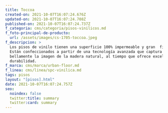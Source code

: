 ```yaml
---
title: Toccoa
created-on: 2021-10-07T16:07:24.676Z
updated-on: 2021-10-07T16:07:24.708Z
published-on: 2021-10-07T16:07:24.737Z
f_categoria: cms/categoria/pisos-vinilicos.md
f_foto-principal-de-producto:
  url: /assets/images/cs-1705-toccoa.jpeg
f_descripcion: >
  Los pisos de vinilo tienen una superficie 100% impermeable y gran  firmeza.
  Están confeccionados a partir de una tecnología avanzada que captura
  bellamente la imagen de la madera natural, al tiempo que ofrece excelente
  durabilidad.
f_marca: cms/marca/urban-floor.md
f_linea: cms/linea/spc-vinilica.md
tags: pisos
layout: "[pisos].html"
date: 2021-10-07T16:07:24.757Z
seo:
  noindex: false
  twitter:title: summary
  twitter:card: summary
---
```

